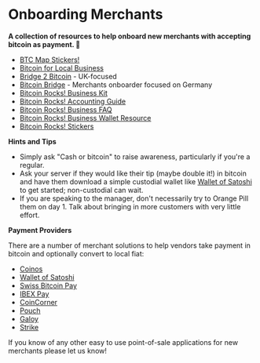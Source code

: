 # Onboarding Merchants

**A collection of resources to help onboard new merchants with accepting bitcoin as payment. 🤝**

- [BTC Map Stickers!](https://github.com/teambtcmap/btcmap-general/tree/main/design/stickers)
- [Bitcoin for Local Business](https://bitcoinforlocalbusiness.com/)
- [Bridge 2 Bitcoin](https://bridge2bitcoin.com/) - UK-focused
- [Bitcoin Bridge](https://bitcoin-bridge.de/) - Merchants onboarder focused on Germany
- [Bitcoin Rocks! Business Kit](https://bitcoin.rocks/business/kit)
- [Bitcoin Rocks! Accounting Guide](https://bitcoin.rocks/business/accounting)
- [Bitcoin Rocks! Business FAQ](https://bitcoin.rocks/business/faq)
- [Bitcoin Rocks! Business Wallet Resource](https://bitcoin.rocks/business/wallets)
- [Bitcoin Rocks! Stickers](https://bitcoin.rocks/business/stickers)

**Hints and Tips**

- Simply ask "Cash or bitcoin" to raise awareness, particularly if you're a regular.
- Ask your server if they would like their tip (maybe double it!) in bitcoin and have them download a simple custodial wallet like [Wallet of Satoshi](https://www.walletofsatoshi.com/) to get started; non-custodial can wait.
- If you are speaking to the manager, don't necessarily try to Orange Pill them on day 1. Talk about bringing in more customers with very little effort.

**Payment Providers**

There are a number of merchant solutions to help vendors take payment in bitcoin and optionally convert to local fiat:

- [Coinos](https://coinos.io/)
- [Wallet of Satoshi](https://www.walletofsatoshi.com/)
- [Swiss Bitcoin Pay](https://swiss-bitcoin-pay.ch/)
- [IBEX Pay](https://www.ibexpay.io/)
- [CoinCorner](https://www.coincorner.com/)
- [Pouch](https://pouch.ph/)
- [Galoy](https://galoy.io/)
- [Strike](https://strike.me/)

If you know of any other easy to use point-of-sale applications for new merchants please let us know!
